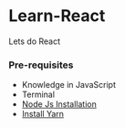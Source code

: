 # Learn-React
Lets do React

### Pre-requisites 
* Knowledge in JavaScript
* Terminal
* [Node Js Installation][1] 
* [Install Yarn][2]

[1]: https://tecadmin.net/install-latest-nodejs-npm-on-linux-mint/
[2]: https://tecadmin.net/install-yarn-debian/
